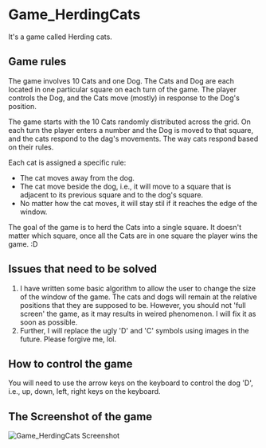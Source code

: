 # Game_HerdingCats 

It's a game called Herding cats.

<h2> Game rules </h2>

The game involves 10 Cats and one Dog. The Cats and Dog are each located
in one particular square on each turn of the game. The player controls the Dog,
and the Cats move (mostly) in response to the Dog's position.

The game starts with the 10 Cats randomly distributed across the grid. On
each turn the player enters a number and the Dog is moved to that square, and the 
cats respond to the dag's movements. The way cats respond based on their rules. 

Each cat is assigned a specific rule:
<ul>
  <li>The cat moves away from the dog.</li>
  <li>The cat move beside the dog, i.e., it will move to a square that is adjacent to its previous square and to the dog's square. </li>
  <li>No matter how the cat moves, it will stay stil if it reaches the edge of the window. </li>
</ul>

The goal of the game is to herd the Cats into a single square. It doesn't
matter which square, once all the Cats are in one square the player wins the
game. :D

<h2> Issues that need to be solved </h2>

<ol>
<li>I have written some basic algorithm to allow the user to change the size of the window of the game. The cats and dogs will remain at the relative positions that they are supposed to be. However, you should not 'full screen' the game, as it may results in weired phenomenon. I will fix it as soon as possible. </li>

<li>Further, I will replace the ugly 'D' and 'C' symbols using images in the future. Please forgive me, lol.</li>
</ol>

<h2> How to control the game </h2>

You will need to use the arrow keys on the keyboard to control the dog 'D', i.e., up, down, left, right keys on the keyboard.

<h2> The Screenshot of the game </h2>

![Game_HerdingCats Screenshot](https://user-images.githubusercontent.com/45169791/58976482-78ff2080-87bf-11e9-8caf-4234e270f94a.PNG)
